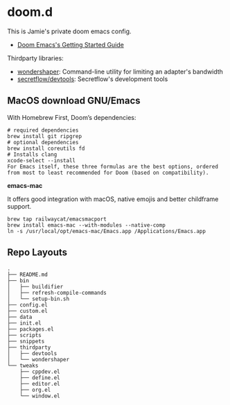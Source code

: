 # doom.d

This is Jamie's private doom emacs config. 
- [Doom Emacs's Getting Started Guide](https://github.com/doomemacs/doomemacs/blob/master/docs/getting_started.org)

Thirdparty libraries:
- [wondershaper](https://github.com/magnific0/wondershaper): Command-line utility for limiting an adapter's bandwidth
- [secretflow/devtools](https://github.com/secretflow/devtools): Secretflow's development tools

## MacOS download GNU/Emacs

With Homebrew
First, Doom’s dependencies:
```
# required dependencies
brew install git ripgrep
# optional dependencies
brew install coreutils fd
# Installs clang
xcode-select --install
For Emacs itself, these three formulas are the best options, ordered from most to least recommended for Doom (based on compatibility).
```

**emacs-mac**

It offers good integration with macOS, native emojis and better childframe support.
```
brew tap railwaycat/emacsmacport
brew install emacs-mac --with-modules --native-comp
ln -s /usr/local/opt/emacs-mac/Emacs.app /Applications/Emacs.app
```

## Repo Layouts

```
.
├── README.md
├── bin
│   ├── buildifier
│   ├── refresh-compile-commands
│   └── setup-bin.sh
├── config.el
├── custom.el
├── data
├── init.el
├── packages.el
├── scripts
├── snippets
├── thirdparty
│   ├── devtools
│   └── wondershaper
└── tweaks
    ├── cppdev.el
    ├── define.el
    ├── editor.el
    ├── org.el
    └── window.el
```
